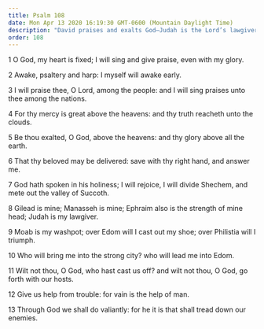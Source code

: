 ```yaml
---
title: Psalm 108
date: Mon Apr 13 2020 16:19:30 GMT-0600 (Mountain Daylight Time)
description: "David praises and exalts God—Judah is the Lord’s lawgiver."
order: 108
---
```


1 O God, my heart is fixed; I will sing and give praise, even with my glory.

2 Awake, psaltery and harp: I myself will awake early.

3 I will praise thee, O Lord, among the people: and I will sing praises unto thee among the nations.

4 For thy mercy is great above the heavens: and thy truth reacheth unto the clouds.

5 Be thou exalted, O God, above the heavens: and thy glory above all the earth.

6 That thy beloved may be delivered: save with thy right hand, and answer me.

7 God hath spoken in his holiness; I will rejoice, I will divide Shechem, and mete out the valley of Succoth.

8 Gilead is mine; Manasseh is mine; Ephraim also is the strength of mine head; Judah is my lawgiver.

9 Moab is my washpot; over Edom will I cast out my shoe; over Philistia will I triumph.

10 Who will bring me into the strong city? who will lead me into Edom.

11 Wilt not thou, O God, who hast cast us off? and wilt not thou, O God, go forth with our hosts.

12 Give us help from trouble: for vain is the help of man.

13 Through God we shall do valiantly: for he it is that shall tread down our enemies.
